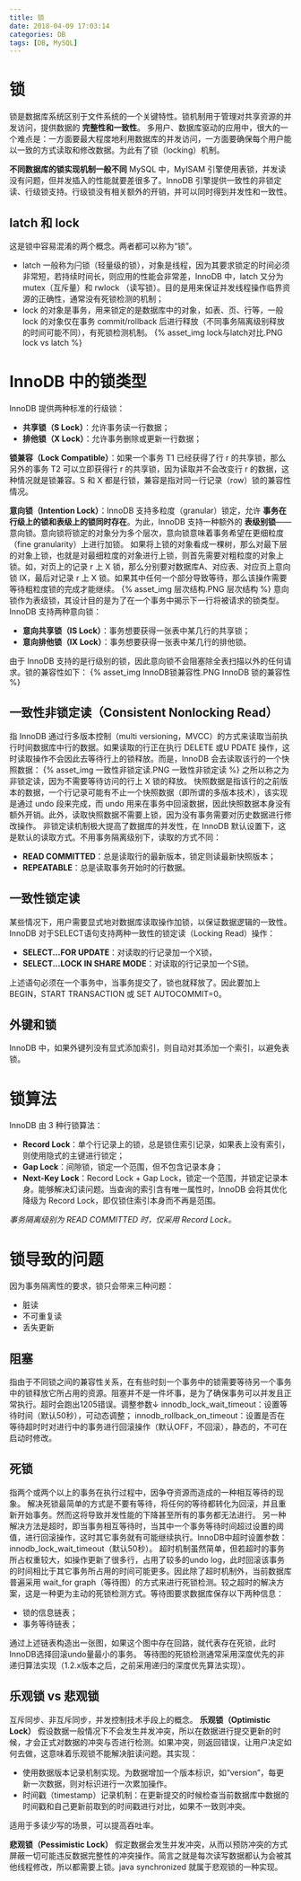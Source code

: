 ```yaml
---
title: 锁
date: 2018-04-09 17:03:14
categories: DB
tags: [DB, MySQL]
---
```

# 锁
锁是数据库系统区别于文件系统的一个关键特性。锁机制用于管理对共享资源的并发访问，提供数据的 **完整性和一致性**。
多用户、数据库驱动的应用中，很大的一个难点是：一方面要最大程度地利用数据库的并发访问，一方面要确保每个用户能以一致的方式读取和修改数据。为此有了锁（locking）机制。

**不同数据库的锁实现机制一般不同**
MySQL 中，MyISAM 引擎使用表锁，并发读没有问题，但并发插入的性能就要差很多了。InnoDB 引擎提供一致性的非锁定读、行级锁支持。行级锁没有相关额外的开销，并可以同时得到并发性和一致性。

## latch 和 lock
这是锁中容易混淆的两个概念。两者都可以称为“锁”。
* latch 一般称为闩锁（轻量级的锁），对象是线程，因为其要求锁定的时间必须非常短，若持续时间长，则应用的性能会非常差，InnoDB 中，latch 又分为 mutex（互斥量）和 rwlock （读写锁）。目的是用来保证并发线程操作临界资源的正确性，通常没有死锁检测的机制；
* lock 的对象是事务，用来锁定的是数据库中的对象，如表、页、行等，一般 lock 的对象仅在事务 commit/rollback 后进行释放（不同事务隔离级别释放的时间可能不同），有死锁检测机制。
{% asset_img lock与latch对比.PNG lock vs latch %}

# InnoDB 中的锁类型
InnoDB 提供两种标准的行级锁：
* **共享锁（S Lock）**：允许事务读一行数据；
* **排他锁（X Lock）**：允许事务删除或更新一行数据；

**锁兼容（Lock Compatible）**：如果一个事务 T1 已经获得了行 r 的共享锁，那么另外的事务 T2 可以立即获得行 r 的共享锁，因为读取并不会改变行 r 的数据，这种情况就是锁兼容。S 和 X 都是行锁，兼容是指对同一行记录（row）锁的兼容性情况。

**意向锁（Intention Lock）**：InnoDB 支持多粒度（granular）锁定，允许 **事务在行级上的锁和表级上的锁同时存在**。为此，InnoDB 支持一种额外的 **表级别锁**——意向锁。意向锁将锁定的对象分为多个层次，意向锁意味着事务希望在更细粒度（fine granularity）上进行加锁。
如果将上锁的对象看成一棵树，那么对最下层的对象上锁，也就是对最细粒度的对象进行上锁，则首先需要对粗粒度的对象上锁。如，对页上的记录 r 上 X 锁，那么分别要对数据库A、对应表、对应页上意向锁 IX，最后对记录 r 上 X 锁。如果其中任何一个部分导致等待，那么该操作需要等待粗粒度锁的完成才能继续。
{% asset_img 层次结构.PNG 层次结构 %}
意向锁作为表级锁，其设计目的是为了在一个事务中揭示下一行将被请求的锁类型。
InnoDB 支持两种意向锁：
* **意向共享锁（IS Lock）**：事务想要获得一张表中某几行的共享锁；
* **意向排他锁（IX Lock）**：事务想要获得一张表中某几行的排他锁。

由于 InnoDB 支持的是行级别的锁，因此意向锁不会阻塞除全表扫描以外的任何请求。锁的兼容性如下：
{% asset_img InnoDB锁兼容性.PNG InnoDB 锁的兼容性 %}

## 一致性非锁定读（Consistent Nonlocking Read）
指 InnoDB 通过行多版本控制（multi versioning，MVCC）的方式来读取当前执行时间数据库中行的数据。如果读取的行正在执行 DELETE 或U PDATE 操作，这时读取操作不会因此去等待行上的锁释放。而是，InnoDB 会去读取该行的一个快照数据：
{% asset_img 一致性非锁定读.PNG 一致性非锁定读 %}
之所以称之为非锁定读，因为不需要等待访问的行上 X 锁的释放。
快照数据是指该行的之前版本的数据，一个行记录可能有不止一个快照数据（即所谓的多版本技术），该实现是通过 undo 段来完成，而 undo 用来在事务中回滚数据，因此快照数据本身没有额外开销。此外，读取快照数据不需要上锁，因为没有事务需要对历史数据进行修改操作。
非锁定读机制极大提高了数据库的并发性，在 InnoDB 默认设置下，这是默认的读取方式。不用事务隔离级别下，读取的方式不同：
* __READ COMMITTED__：总是读取行的最新版本，锁定则读最新快照版本；
* __REPEATABLE__：总是读取事务开始时的行数据。

## 一致性锁定读
某些情况下，用户需要显式地对数据库读取操作加锁，以保证数据逻辑的一致性。InnoDB 对于SELECT语句支持两种一致性的锁定读（Locking Read）操作：
* __SELECT...FOR UPDATE__：对读取的行记录加一个X锁，
* __SELECT...LOCK IN SHARE MODE__：对读取的行记录加一个S锁。

上述语句必须在一个事务中，当事务提交了，锁也就释放了。因此要加上  BEGIN，START TRANSACTION 或 SET AUTOCOMMIT=0。

## 外键和锁
InnoDB 中，如果外键列没有显式添加索引，则自动对其添加一个索引，以避免表锁。

# 锁算法
InnoDB 由 3 种行锁算法：
* __Record Lock__：单个行记录上的锁，总是锁住索引记录，如果表上没有索引，则使用隐式的主键进行锁定；
* __Gap Lock__：间隙锁，锁定一个范围，但不包含记录本身；
* __Next-Key Lock__：Record Lock + Gap Lock，锁定一个范围，并锁定记录本身。能够解决幻读问题。当查询的索引含有唯一属性时，InnoDB 会将其优化降级为 Record Lock，即仅锁住索引本身而不再是范围。

_事务隔离级别为 READ COMMITTED 时，仅采用 Record Lock。_

# 锁导致的问题
因为事务隔离性的要求，锁只会带来三种问题：
* 脏读
* 不可重复读
* 丢失更新

## 阻塞
指由于不同锁之间的兼容性关系，在有些时刻一个事务中的锁需要等待另一个事务中的锁释放它所占用的资源。阻塞并不是一件坏事，是为了确保事务可以并发且正常执行。超时会跑出1205错误。调整参数↓
innodb_lock_wait_timeout：设置等待时间（默认50秒），可动态调整；
innodb_rollback_on_timeout：设置是否在等待超时时对进行中的事务进行回滚操作（默认OFF，不回滚），静态的，不可在启动时修改。

## 死锁
指两个或两个以上的事务在执行过程中，因争夺资源而造成的一种相互等待的现象。
解决死锁最简单的方式是不要有等待，将任何的等待都转化为回滚，并且重新开始事务。然而这将导致并发性能的下降甚至所有的事务都无法进行。
另一种解决方法是超时，即当事务相互等待时，当其中一个事务等待时间超过设置的阈值，进行回滚操作，这时其它事务就有可能继续执行。InnoDB中超时设置参数：innodb_lock_wait_timeout（默认50秒）。
超时机制虽然简单，但若超时的事务所占权重较大，如操作更新了很多行，占用了较多的undo log，此时回滚该事务的时间相比于其它事务所占用的时间可能更多。因此除了超时机制外，当前数据库普遍采用 wait_for graph（等待图）的方式来进行死锁检测。较之超时的解决方案，这是一种更为主动的死锁检测方式。等待图要求数据库保存以下两种信息：
* 锁的信息链表；
* 事务等待链表；

通过上述链表构造出一张图，如果这个图中存在回路，就代表存在死锁，此时InnoDB选择回滚undo量最小的事务。
等待图的死锁检测通常采用深度优先的非递归算法实现（1.2.x版本之后，之前采用递归的深度优先算法实现）。

## 乐观锁 vs 悲观锁
互斥同步、非互斥同步，并发控制技术手段上的概念。
**乐观锁（Optimistic Lock）**
假设数据一般情况下不会发生并发冲突，所以在数据进行提交更新的时候，才会正式对数据的冲突与否进行检测。如果冲突，则返回错误，让用户决定如何去做，这意味着乐观锁不能解决脏读问题。其实现：
* 使用数据版本记录机制实现。为数据增加一个版本标识，如“version”，每更新一次数据，则对标识进行一次累加操作。
* 时间戳（timestamp）记录机制：在更新提交的时候检查当前数据库中数据的时间戳和自己更新前取到的时间戳进行对比，如果不一致则冲突。

适用于多读少写的场景，可以提高吞吐率。

**悲观锁（Pessimistic Lock）**
假定数据会发生并发冲突，从而以预防冲突的方式屏蔽一切可能违反数据完整性的冲突操作。简言之就是每次读写数据都认为会被其他线程修改，所以都需要上锁。java synchronized 就属于悲观锁的一种实现。
